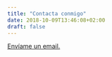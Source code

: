 ```yaml
---
title: "Contacta conmigo"
date: 2018-10-09T13:46:08+02:00
draft: false
---
```


[Envíame un email.](mailto:dv.carrillo@yahoo.com)
